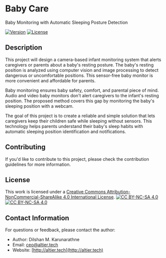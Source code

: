 # Baby Care
Baby Monitoring with Automatic Sleeping Posture Detection

[![Version](https://img.shields.io/badge/version-1.0-brightgreen.svg)](https://pypi.org/project/ad-topic-recommender/)
[![License](https://img.shields.io/badge/license-CC%20BY--NC--SA%204.0-blue.svg)](https://creativecommons.org/licenses/by-nc-sa/4.0/)

## Description

This project will design a camera-based infant monitoring system that alerts caregivers or parents about a baby's resting posture. The baby's resting position is analyzed using computer vision and image processing to detect dangerous or uncomfortable positions. This sensor-free baby monitor is more convenient and affordable for parents.

Baby monitoring ensures baby safety, comfort, and parental piece of mind. Audio and video baby monitors don't alert caregivers to the infant's resting position. The proposed method covers this gap by monitoring the baby's sleeping position with a webcam.

The goal of this project is to create a reliable and simple solution that lets caregivers keep their children safe while sleeping without sensors. This technology helps parents understand their baby's sleep habits with automatic sleeping position identification and notifications.

## Contributing

If you'd like to contribute to this project, please check the contribution guidelines for more information.

## License

This work is licensed under a
[Creative Commons Attribution-NonCommercial-ShareAlike 4.0 International License][cc-by-nc-sa].
[![CC BY-NC-SA 4.0][cc-by-nc-sa-shield]][cc-by-nc-sa]  
[![CC BY-NC-SA 4.0][cc-by-nc-sa-image]][cc-by-nc-sa]

[cc-by-nc-sa]: http://creativecommons.org/licenses/by-nc-sa/4.0/

[cc-by-nc-sa-image]: https://licensebuttons.net/l/by-nc-sa/4.0/88x31.png

[cc-by-nc-sa-shield]: https://img.shields.io/badge/License-CC%20BY--NC--SA%204.0-lightgrey.svg

## Contact Information

For questions or feedback, please contact the author:

- Author: Dilshan M. Karunarathne
- Email: ceo@altier.tech
- Website: [http://altier.tech](http://altier.tech)

